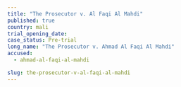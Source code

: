 ```yaml
---
title: "The Prosecutor v. Al Faqi Al Mahdi"
published: true
country: mali
trial_opening_date:
case_status: Pre-trial
long_name: "The Prosecutor v. Ahmad Al Faqi Al Mahdi"
accused:
  - ahmad-al-faqi-al-mahdi

slug: the-prosecutor-v-al-faqi-al-mahdi
---
```


